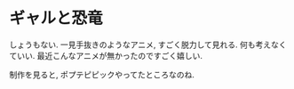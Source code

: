 # ギャルと恐竜

しょうもない.
一見手抜きのようなアニメ, すごく脱力して見れる.
何も考えなくていい.
最近こんなアニメが無かったのですごく嬉しい.

<div class="youtube" src-id="pGvBe-gRePQ"></div>

制作を見ると, ポプテピピックやってたところなのね.
